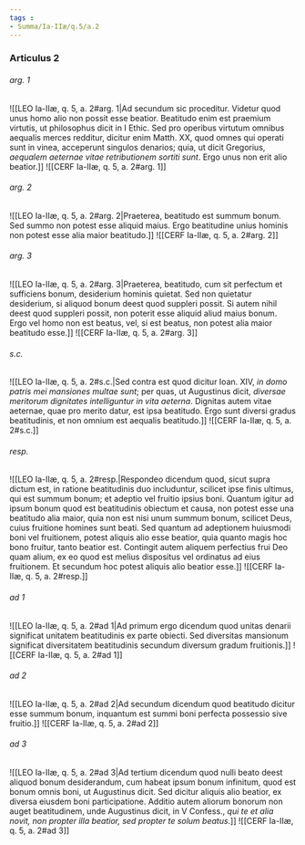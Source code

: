 ```yaml
---
tags : 
- Summa/Ia-IIæ/q.5/a.2
---
```


### Articulus 2

###### arg. 1
![[LEO Ia-IIæ, q. 5, a. 2#arg. 1|Ad secundum sic proceditur. Videtur quod unus homo alio non possit esse beatior. Beatitudo enim est praemium virtutis, ut philosophus dicit in I Ethic. Sed pro operibus virtutum omnibus aequalis merces redditur, dicitur enim Matth. XX, quod omnes qui operati sunt in vinea, acceperunt singulos denarios; quia, ut dicit Gregorius, *aequalem aeternae vitae retributionem sortiti sunt*. Ergo unus non erit alio beatior.]]
![[CERF Ia-IIæ, q. 5, a. 2#arg. 1]]

###### arg. 2
![[LEO Ia-IIæ, q. 5, a. 2#arg. 2|Praeterea, beatitudo est summum bonum. Sed summo non potest esse aliquid maius. Ergo beatitudine unius hominis non potest esse alia maior beatitudo.]]
![[CERF Ia-IIæ, q. 5, a. 2#arg. 2]]

###### arg. 3
![[LEO Ia-IIæ, q. 5, a. 2#arg. 3|Praeterea, beatitudo, cum sit perfectum et sufficiens bonum, desiderium hominis quietat. Sed non quietatur desiderium, si aliquod bonum deest quod suppleri possit. Si autem nihil deest quod suppleri possit, non poterit esse aliquid aliud maius bonum. Ergo vel homo non est beatus, vel, si est beatus, non potest alia maior beatitudo esse.]]
![[CERF Ia-IIæ, q. 5, a. 2#arg. 3]]

###### s.c.
![[LEO Ia-IIæ, q. 5, a. 2#s.c.|Sed contra est quod dicitur Ioan. XIV, *in domo patris mei mansiones multae sunt*; per quas, ut Augustinus dicit, *diversae meritorum dignitates intelliguntur in vita aeterna*. Dignitas autem vitae aeternae, quae pro merito datur, est ipsa beatitudo. Ergo sunt diversi gradus beatitudinis, et non omnium est aequalis beatitudo.]]
![[CERF Ia-IIæ, q. 5, a. 2#s.c.]]

###### resp.
![[LEO Ia-IIæ, q. 5, a. 2#resp.|Respondeo dicendum quod, sicut supra dictum est, in ratione beatitudinis duo includuntur, scilicet ipse finis ultimus, qui est summum bonum; et adeptio vel fruitio ipsius boni. Quantum igitur ad ipsum bonum quod est beatitudinis obiectum et causa, non potest esse una beatitudo alia maior, quia non est nisi unum summum bonum, scilicet Deus, cuius fruitione homines sunt beati. Sed quantum ad adeptionem huiusmodi boni vel fruitionem, potest aliquis alio esse beatior, quia quanto magis hoc bono fruitur, tanto beatior est. Contingit autem aliquem perfectius frui Deo quam alium, ex eo quod est melius dispositus vel ordinatus ad eius fruitionem. Et secundum hoc potest aliquis alio beatior esse.]]
![[CERF Ia-IIæ, q. 5, a. 2#resp.]]

###### ad 1
![[LEO Ia-IIæ, q. 5, a. 2#ad 1|Ad primum ergo dicendum quod unitas denarii significat unitatem beatitudinis ex parte obiecti. Sed diversitas mansionum significat diversitatem beatitudinis secundum diversum gradum fruitionis.]]
![[CERF Ia-IIæ, q. 5, a. 2#ad 1]]

###### ad 2
![[LEO Ia-IIæ, q. 5, a. 2#ad 2|Ad secundum dicendum quod beatitudo dicitur esse summum bonum, inquantum est summi boni perfecta possessio sive fruitio.]]
![[CERF Ia-IIæ, q. 5, a. 2#ad 2]]

###### ad 3
![[LEO Ia-IIæ, q. 5, a. 2#ad 3|Ad tertium dicendum quod nulli beato deest aliquod bonum desiderandum, cum habeat ipsum bonum infinitum, quod est bonum omnis boni, ut Augustinus dicit. Sed dicitur aliquis alio beatior, ex diversa eiusdem boni participatione. Additio autem aliorum bonorum non auget beatitudinem, unde Augustinus dicit, in V Confess., *qui te et alia novit, non propter illa beatior, sed propter te solum beatus*.]]
![[CERF Ia-IIæ, q. 5, a. 2#ad 3]]


